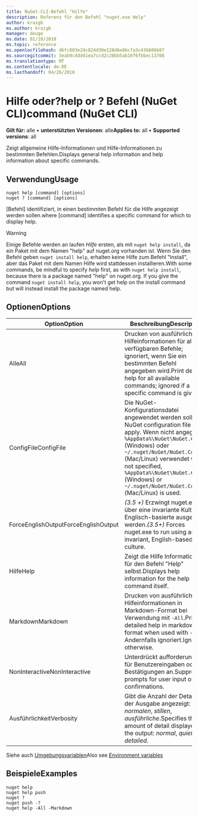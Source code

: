 ```yaml
---
title: NuGet-CLI-Befehl "Hilfe"
description: Referenz für den Befehl "nuget.exe Help"
author: kraigb
ms.author: kraigb
manager: douge
ms.date: 01/18/2018
ms.topic: reference
ms.openlocfilehash: dbfc803e24c824d30e128d6e86cfa3c43660668f
ms.sourcegitcommit: 3eab9c4dd41ea7ccd2c28bb5ab16f6fbbec13708
ms.translationtype: MT
ms.contentlocale: de-DE
ms.lasthandoff: 04/26/2018
---
```

# <a name="help-or--command-nuget-cli"></a><span data-ttu-id="45496-103">Hilfe oder?</span><span class="sxs-lookup"><span data-stu-id="45496-103">help or ?</span></span> <span data-ttu-id="45496-104">Befehl (NuGet CLI)</span><span class="sxs-lookup"><span data-stu-id="45496-104">command (NuGet CLI)</span></span>

<span data-ttu-id="45496-105">**Gilt für:** alle &bullet; **unterstützten Versionen**: alle</span><span class="sxs-lookup"><span data-stu-id="45496-105">**Applies to:** all &bullet; **Supported versions**: all</span></span>

<span data-ttu-id="45496-106">Zeigt allgemeine Hilfe-Informationen und Hilfe-Informationen zu bestimmten Befehlen.</span><span class="sxs-lookup"><span data-stu-id="45496-106">Displays general help information and help information about specific commands.</span></span>

## <a name="usage"></a><span data-ttu-id="45496-107">Verwendung</span><span class="sxs-lookup"><span data-stu-id="45496-107">Usage</span></span>

```cli
nuget help [command] [options]
nuget ? [command] [options]
```

<span data-ttu-id="45496-108">[Befehl] identifiziert, in einen bestimmten Befehl für die Hilfe angezeigt werden sollen.</span><span class="sxs-lookup"><span data-stu-id="45496-108">where [command] identifies a specific command for which to display help.</span></span>

> [!Warning]
> <span data-ttu-id="45496-109">Einige Befehle werden an laufen *Hilfe* ersten, als mit `nuget help install`, da ein Paket mit dem Namen "help" auf nuget.org vorhanden ist. Wenn Sie den Befehl geben `nuget install help`, erhalten keine Hilfe zum Befehl "Install", aber das Paket mit dem Namen Hilfe wird stattdessen installieren.</span><span class="sxs-lookup"><span data-stu-id="45496-109">With some commands, be mindful to specify *help* first, as with `nuget help install`, because there is a package named "help" on nuget.org. If you give the command `nuget install help`, you won't get help on the install command but will instead install the package named help.</span></span>

## <a name="options"></a><span data-ttu-id="45496-110">Optionen</span><span class="sxs-lookup"><span data-stu-id="45496-110">Options</span></span>

| <span data-ttu-id="45496-111">Option</span><span class="sxs-lookup"><span data-stu-id="45496-111">Option</span></span> | <span data-ttu-id="45496-112">Beschreibung</span><span class="sxs-lookup"><span data-stu-id="45496-112">Description</span></span> |
| --- | --- |
| <span data-ttu-id="45496-113">Alle</span><span class="sxs-lookup"><span data-stu-id="45496-113">All</span></span> | <span data-ttu-id="45496-114">Drucken von ausführlichen Hilfeinformationen für alle verfügbaren Befehle; ignoriert, wenn Sie ein bestimmten Befehl angegeben wird.</span><span class="sxs-lookup"><span data-stu-id="45496-114">Print detailed help for all available commands; ignored if a specific command is given.</span></span> |
| <span data-ttu-id="45496-115">ConfigFile</span><span class="sxs-lookup"><span data-stu-id="45496-115">ConfigFile</span></span> | <span data-ttu-id="45496-116">Die NuGet-Konfigurationsdatei angewendet werden soll.</span><span class="sxs-lookup"><span data-stu-id="45496-116">The NuGet configuration file to apply.</span></span> <span data-ttu-id="45496-117">Wenn nicht angegeben, `%AppData%\NuGet\NuGet.Config` (Windows) oder `~/.nuget/NuGet/NuGet.Config` (Mac/Linux) verwendet wird.</span><span class="sxs-lookup"><span data-stu-id="45496-117">If not specified, `%AppData%\NuGet\NuGet.Config` (Windows) or `~/.nuget/NuGet/NuGet.Config` (Mac/Linux) is used.</span></span>|
| <span data-ttu-id="45496-118">ForceEnglishOutput</span><span class="sxs-lookup"><span data-stu-id="45496-118">ForceEnglishOutput</span></span> | <span data-ttu-id="45496-119">*(3.5 +)*  Erzwingt nuget.exe über eine invariante Kultur Englisch-basierte ausgeführt werden.</span><span class="sxs-lookup"><span data-stu-id="45496-119">*(3.5+)* Forces nuget.exe to run using an invariant, English-based culture.</span></span> |
| <span data-ttu-id="45496-120">Hilfe</span><span class="sxs-lookup"><span data-stu-id="45496-120">Help</span></span> | <span data-ttu-id="45496-121">Zeigt die Hilfe Informationen für den Befehl "Help" selbst.</span><span class="sxs-lookup"><span data-stu-id="45496-121">Displays help information for the help command itself.</span></span> |
| <span data-ttu-id="45496-122">Markdown</span><span class="sxs-lookup"><span data-stu-id="45496-122">Markdown</span></span> | <span data-ttu-id="45496-123">Drucken von ausführlichen Hilfeinformationen in Markdown-Format bei Verwendung mit `-All`.</span><span class="sxs-lookup"><span data-stu-id="45496-123">Print detailed help in markdown format when used with `-All`.</span></span> <span data-ttu-id="45496-124">Andernfalls ignoriert.</span><span class="sxs-lookup"><span data-stu-id="45496-124">Ignored otherwise.</span></span> |
| <span data-ttu-id="45496-125">NonInteractive</span><span class="sxs-lookup"><span data-stu-id="45496-125">NonInteractive</span></span> | <span data-ttu-id="45496-126">Unterdrückt aufforderungen für Benutzereingaben oder Bestätigungen an.</span><span class="sxs-lookup"><span data-stu-id="45496-126">Suppresses prompts for user input or confirmations.</span></span> |
| <span data-ttu-id="45496-127">Ausführlichkeit</span><span class="sxs-lookup"><span data-stu-id="45496-127">Verbosity</span></span> | <span data-ttu-id="45496-128">Gibt die Anzahl der Details in der Ausgabe angezeigt: *normalen*, *stillen*, *ausführliche*.</span><span class="sxs-lookup"><span data-stu-id="45496-128">Specifies the amount of detail displayed in the output: *normal*, *quiet*, *detailed*.</span></span> |

<span data-ttu-id="45496-129">Siehe auch [Umgebungsvariablen](cli-ref-environment-variables.md)</span><span class="sxs-lookup"><span data-stu-id="45496-129">Also see [Environment variables](cli-ref-environment-variables.md)</span></span>

## <a name="examples"></a><span data-ttu-id="45496-130">Beispiele</span><span class="sxs-lookup"><span data-stu-id="45496-130">Examples</span></span>

```cli
nuget help
nuget help push
nuget ?
nuget push -?
nuget help -All -Markdown
```
